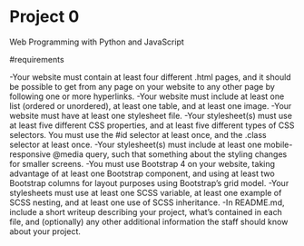 # Project 0

Web Programming with Python and JavaScript

#requirements

-Your website must contain at least four different .html pages, and it should be possible to get from any page on your website to any other page by following one or more hyperlinks.
-Your website must include at least one list (ordered or unordered), at least one table, and at least one image.
-Your website must have at least one stylesheet file.
-Your stylesheet(s) must use at least five different CSS properties, and at least five different types of CSS selectors. You must use the #id selector at least once, and the .class selector at least once.
-Your stylesheet(s) must include at least one mobile-responsive @media query, such that something about the styling changes for smaller screens.
-You must use Bootstrap 4 on your website, taking advantage of at least one Bootstrap component, and using at least two Bootstrap columns for layout purposes using Bootstrap’s grid model.
-Your stylesheets must use at least one SCSS variable, at least one example of SCSS nesting, and at least one use of SCSS inheritance.
-In README.md, include a short writeup describing your project, what’s contained in each file, and (optionally) any other additional information the staff should know about your project.
